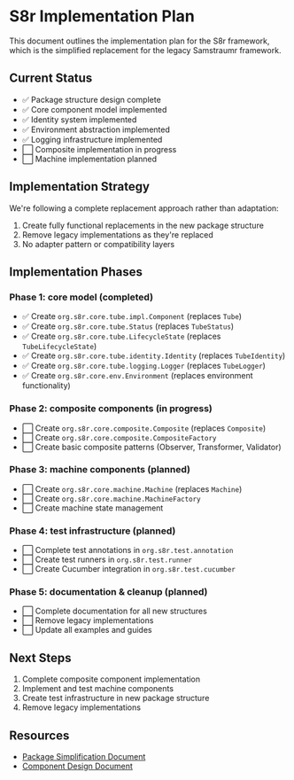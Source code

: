 <!--
Copyright (c) 2025 Eric C. Mumford (@heymumford)

This software was developed with analytical assistance from AI tools 
including Claude 3.7 Sonnet, Claude Code, and Google Gemini Deep Research,
which were used as paid services. All intellectual property rights 
remain exclusively with the copyright holder listed above.

Licensed under the Mozilla Public License 2.0
-->


# S8r Implementation Plan

This document outlines the implementation plan for the S8r framework, which is the simplified replacement for the legacy Samstraumr framework.

## Current Status

- ✅ Package structure design complete
- ✅ Core component model implemented
- ✅ Identity system implemented
- ✅ Environment abstraction implemented
- ✅ Logging infrastructure implemented
- ⬜ Composite implementation in progress
- ⬜ Machine implementation planned

## Implementation Strategy

We're following a complete replacement approach rather than adaptation:

1. Create fully functional replacements in the new package structure
2. Remove legacy implementations as they're replaced
3. No adapter pattern or compatibility layers

## Implementation Phases

### Phase 1: core model (completed)

- ✅ Create `org.s8r.core.tube.impl.Component` (replaces `Tube`)
- ✅ Create `org.s8r.core.tube.Status` (replaces `TubeStatus`)
- ✅ Create `org.s8r.core.tube.LifecycleState` (replaces `TubeLifecycleState`)
- ✅ Create `org.s8r.core.tube.identity.Identity` (replaces `TubeIdentity`)
- ✅ Create `org.s8r.core.tube.logging.Logger` (replaces `TubeLogger`)
- ✅ Create `org.s8r.core.env.Environment` (replaces environment functionality)

### Phase 2: composite components (in progress)

- ⬜ Create `org.s8r.core.composite.Composite` (replaces `Composite`)
- ⬜ Create `org.s8r.core.composite.CompositeFactory`
- ⬜ Create basic composite patterns (Observer, Transformer, Validator)

### Phase 3: machine components (planned)

- ⬜ Create `org.s8r.core.machine.Machine` (replaces `Machine`)
- ⬜ Create `org.s8r.core.machine.MachineFactory`
- ⬜ Create machine state management

### Phase 4: test infrastructure (planned)

- ⬜ Complete test annotations in `org.s8r.test.annotation`
- ⬜ Create test runners in `org.s8r.test.runner`
- ⬜ Create Cucumber integration in `org.s8r.test.cucumber`

### Phase 5: documentation & cleanup (planned)

- ⬜ Complete documentation for all new structures
- ⬜ Remove legacy implementations
- ⬜ Update all examples and guides

## Next Steps

1. Complete composite component implementation
2. Implement and test machine components
3. Create test infrastructure in new package structure
4. Remove legacy implementations

## Resources

- [Package Simplification Document](../../architecture/package-simplification.md)
- [Component Design Document](../../architecture/component-design.md)
